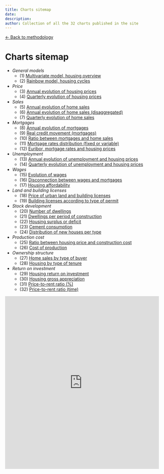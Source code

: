 ```yaml
---
title: Charts sitemap
date:
description:
author: Collection of all the 32 charts published in the site
---
```


<div class="meta-line"><a class="meta-back" href="/methodology#data-base-access">← Back to methodology</a></div>

# Charts sitemap

+ _General models_
  * (1) [Multivariate model, housing overview](/images/multivariate.png)
  * (2) [Rainbow model, housing cycles](/images/rainbow.png)
+ _Price_
  * (3) [Annual evolution of housing prices](/images/priceyearly.png)
  * (4) [Quarterly evolution of housing prices](/images/pricequarterly.png)
+ _Sales_
  * (5) [Annual evolution of home sales](/images/salesyearly1.png)
  * (6) [Annual evolution of home sales (disaggregated)](/images/salesyearly2.png)
  * (7) [Quarterly evolution of home sales](/images/salesquarterly.png)
+ _Mortgages_
  * (8) [Annual evolution of mortgages](/images/credityearly.png)
  * (9) [Real credit movement (mortgages)](/images/creditmovement.png)
  * (10) [Ratio between mortgages and home sales](/images/creditratio.png)
  * (11) [Mortgage rates distribution (fixed or variable)](/images/typemortgage.png)
  * (12) [Euribor, mortgage rates and housing prices](/images/euribor.png)
+ _Unemployment_
  * (13) [Annual evolution of unemployment and housing prices](/images/labor1.png)
  * (14) [Quarterly evolution of unemployment and housing prices](/images/labor2.png)
+ _Wages_
  * (15) [Evolution of wages](/images/wageyearly.png)
  * (16) [Disconnection between wages and mortgages](/images/wageratio.png)
  * (17) [Housing affordability](/images/wageaffordability.png)
+ _Land and building licenses_
  * (18) [Price of urban land and building licenses](/images/permitsland.png)
  * (19) [Building licenses according to type of permit](/images/permitstype.png)
+ _Stock development_
  * (20) [Number of dwellings](/images/stockyearly.png)
  * (21) [Dwellings per period of construction](/images/stockperiods.png)
  * (22) [Housing surplus or deficit](/images/stockbalance.png)
  * (23) [Cement consumption](/images/cement.png)
  * (24) [Distribution of new houses per type](/images/typehouse.png)
+ _Production cost_
  * (25) [Ratio between housing price and construction cost](/images/costratio.png)
  * (26) [Cost of production ](/images/costchange.png)
+ _Ownership structure_
  * (27) [Home sales by type of buyer](/images/buyer.png)
  * (28) [Housing by type of tenure](/images/tenure.png)
+ _Return on investment_
  * (29) [Housing return on investment](/images/roinet.png)
  * (30) [Housing gross appreciation](/images/roigross.png)
  * (31) [Price-to-rent ratio (%)](/images/rentratio.png)
  * (32) [Price-to-rent ratio (time)](/images/renttime.png)

<div>
<iframe title="Evolution of Markets" aria-label="Column Chart" id="datawrapper-chart-6zGxL" src="https://datawrapper.dwcdn.net/6zGxL/1/" scrolling="no" frameborder="0" style="width: 0; min-width: 100% !important; border: none;" height="564" data-external="1"></iframe><script type="text/javascript">!function(){"use strict";window.addEventListener("message",(function(e){if(void 0!==e.data["datawrapper-height"]){var t=document.querySelectorAll("iframe");for(var a in e.data["datawrapper-height"])for(var r=0;r<t.length;r++){if(t[r].contentWindow===e.source)t[r].style.height=e.data["datawrapper-height"][a]+"px"}}}))}();
</script>
</div>
